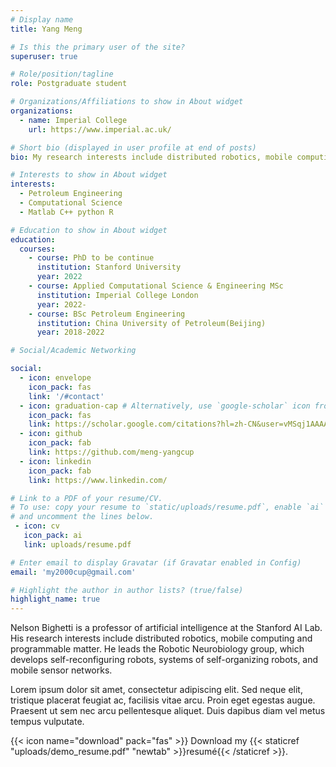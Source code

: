 ```yaml
---
# Display name
title: Yang Meng

# Is this the primary user of the site?
superuser: true

# Role/position/tagline
role: Postgraduate student 

# Organizations/Affiliations to show in About widget
organizations:
  - name: Imperial College
    url: https://www.imperial.ac.uk/

# Short bio (displayed in user profile at end of posts)
bio: My research interests include distributed robotics, mobile computing and programmable matter.

# Interests to show in About widget
interests:
  - Petroleum Engineering 
  - Computational Science
  - Matlab C++ python R 

# Education to show in About widget
education:
  courses:
    - course: PhD to be continue
      institution: Stanford University
      year: 2022
    - course: Applied Computational Science & Engineering MSc
      institution: Imperial College London
      year: 2022-
    - course: BSc Petroleum Engineering
      institution: China University of Petroleum(Beijing)
      year: 2018-2022

# Social/Academic Networking

social:
  - icon: envelope
    icon_pack: fas
    link: '/#contact'
  - icon: graduation-cap # Alternatively, use `google-scholar` icon from `ai` icon pack
    icon_pack: fas
    link: https://scholar.google.com/citations?hl=zh-CN&user=vMSqj1AAAAAJ
  - icon: github
    icon_pack: fab
    link: https://github.com/meng-yangcup
  - icon: linkedin
    icon_pack: fab
    link: https://www.linkedin.com/

# Link to a PDF of your resume/CV.
# To use: copy your resume to `static/uploads/resume.pdf`, enable `ai` icons in `params.toml`,
# and uncomment the lines below.
 - icon: cv
   icon_pack: ai
   link: uploads/resume.pdf

# Enter email to display Gravatar (if Gravatar enabled in Config)
email: 'my2000cup@gmail.com'

# Highlight the author in author lists? (true/false)
highlight_name: true
---
```


Nelson Bighetti is a professor of artificial intelligence at the Stanford AI Lab. His research interests include distributed robotics, mobile computing and programmable matter. He leads the Robotic Neurobiology group, which develops self-reconfiguring robots, systems of self-organizing robots, and mobile sensor networks.

Lorem ipsum dolor sit amet, consectetur adipiscing elit. Sed neque elit, tristique placerat feugiat ac, facilisis vitae arcu. Proin eget egestas augue. Praesent ut sem nec arcu pellentesque aliquet. Duis dapibus diam vel metus tempus vulputate.

{{< icon name="download" pack="fas" >}} Download my {{< staticref "uploads/demo_resume.pdf" "newtab" >}}resumé{{< /staticref >}}.
